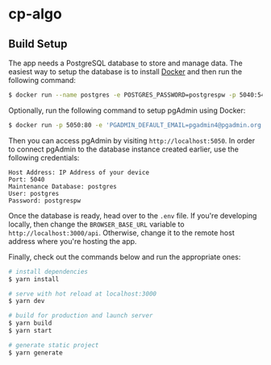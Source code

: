 # cp-algo

## Build Setup

The app needs a PostgreSQL database to store and manage data. The easiest way to setup the database is to install [Docker](https://www.docker.com) and then run the following command:

```bash
$ docker run --name postgres -e POSTGRES_PASSWORD=postgrespw -p 5040:5432 -d postgres
```

Optionally, run the following command to setup pgAdmin using Docker:

```bash
$ docker run -p 5050:80 -e 'PGADMIN_DEFAULT_EMAIL=pgadmin4@pgadmin.org' -e 'PGADMIN_DEFAULT_PASSWORD=pgadmin4pw' -d --name pgadmin4 dpage/pgadmin4
```

Then you can access pgAdmin by visiting `http://localhost:5050`. In order to connect pgAdmin to the database instance created earlier, use the following credentials:

```
Host Address: IP Address of your device
Port: 5040
Maintenance Database: postgres
User: postgres
Password: postgrespw
```

Once the database is ready, head over to the `.env` file. If you're developing locally, then change the `BROWSER_BASE_URL` variable to `http://localhost:3000/api`. Otherwise, change it to the remote host address where you're hosting the app.

Finally, check out the commands below and run the appropriate ones:

```bash
# install dependencies
$ yarn install

# serve with hot reload at localhost:3000
$ yarn dev

# build for production and launch server
$ yarn build
$ yarn start

# generate static project
$ yarn generate
```
